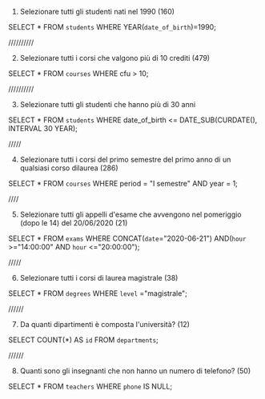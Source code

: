 1. Selezionare tutti gli studenti nati nel 1990 (160)

SELECT \* FROM `students` WHERE YEAR(`date_of_birth`)=1990;

//////////

2. Selezionare tutti i corsi che valgono più di 10 crediti (479)

SELECT \* FROM `courses` WHERE cfu > 10;

//////////

3. Selezionare tutti gli studenti che hanno più di 30 anni

SELECT \* FROM `students` WHERE date_of_birth <= DATE_SUB(CURDATE(), INTERVAL 30 YEAR);

/////

4. Selezionare tutti i corsi del primo semestre del primo anno di un qualsiasi corso dilaurea (286)

SELECT \* FROM `courses` WHERE period = "I semestre" AND year = 1;

////

5. Selezionare tutti gli appelli d'esame che avvengono nel pomeriggio (dopo le 14) del 20/06/2020 (21)

SELECT \* FROM `exams` WHERE CONCAT(`date`="2020-06-21") AND(`hour` >="14:00:00" AND `hour` <="20:00:00");

/////

6. Selezionare tutti i corsi di laurea magistrale (38)

SELECT \* FROM `degrees` WHERE `level` ="magistrale";

//////

7. Da quanti dipartimenti è composta l'università? (12)

SELECT COUNT(\*) AS `id` FROM `departments`;

//////

8. Quanti sono gli insegnanti che non hanno un numero di telefono? (50)

SELECT \* FROM `teachers` WHERE `phone` IS NULL;

